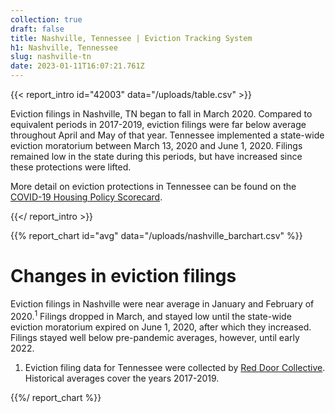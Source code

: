 ```yaml
---
collection: true
draft: false
title: Nashville, Tennessee | Eviction Tracking System
h1: Nashville, Tennessee
slug: nashville-tn
date: 2023-01-11T16:07:21.761Z
---
```

{{< report_intro id="42003" data="/uploads/table.csv" >}}

Eviction filings in Nashville, TN began to fall in March 2020. Compared to equivalent periods in 2017-2019, eviction filings were far below average throughout April and May of that year. Tennessee implemented a state-wide eviction moratorium between March 13, 2020 and June 1, 2020. Filings remained low in the state during this periods, but have increased since these protections were lifted.

More detail on eviction protections in Tennessee can be found on the [COVID-19 Housing Policy Scorecard](https://evictionlab.org/covid-policy-scorecard/tn/).

{{</ report_intro >}}


{{% report_chart id="avg" data="/uploads/nashville_barchart.csv" %}}





# Changes in eviction filings

Eviction filings in Nashville were near average in January and February of 2020.<sup>1</sup> Filings dropped in March, and stayed low until the state-wide eviction moratorium expired on June 1, 2020, after which they increased. Filings stayed well below pre-pandemic averages, however, until early 2022.

1. Eviction filing data for Tennessee were collected by [Red Door Collective](https://reddoorcollective.org/). Historical averages cover the years 2017-2019.





{{%/ report_chart %}}